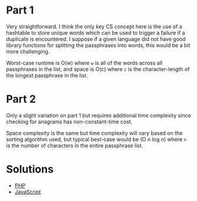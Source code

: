 # Part 1

Very straightforward. I think the only key CS concept here is the use of a hashtable to store unique words which can be
used to trigger a failure if a duplicate is encountered. I suppose if a given language did not have good library
functions for splitting the passphrases into words, this would be a bit more challenging.

Worst-case runtime is O(w) where `w` is all of the words across all passphrases in the list, and space is O(c) where `c`
is the character-length of the longest passphrase in the list.

# Part 2

Only a slight variation on part 1 but requires additional time complexity since checking for anagrams has non-constant-time
cost.

Space complexity is the same but time complexity will vary based on the sorting algorithm used, but typical
best-case would be (O n log n) where `n` is the number of characters in the entire passphrase list.

# Solutions

 - [PHP](../../php/src/Solution/Day04Solution.php)
 - [JavaScript](../../javascript/lib/solution/day04.js) 